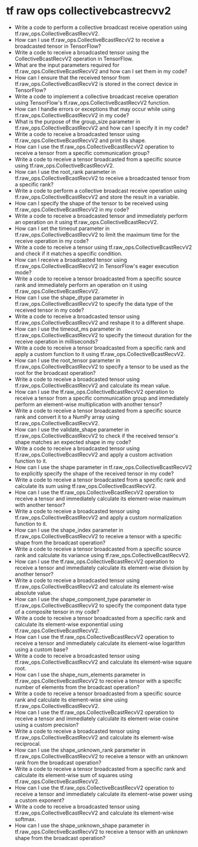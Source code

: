 # tf raw ops collectivebcastrecvv2

- Write a code to perform a collective broadcast receive operation using tf.raw_ops.CollectiveBcastRecvV2.
- How can I use tf.raw_ops.CollectiveBcastRecvV2 to receive a broadcasted tensor in TensorFlow?
- Write a code to receive a broadcasted tensor using the CollectiveBcastRecvV2 operation in TensorFlow.
- What are the input parameters required for tf.raw_ops.CollectiveBcastRecvV2 and how can I set them in my code?
- How can I ensure that the received tensor from tf.raw_ops.CollectiveBcastRecvV2 is stored in the correct device in TensorFlow?
- Write a code to implement a collective broadcast receive operation using TensorFlow's tf.raw_ops.CollectiveBcastRecvV2 function.
- How can I handle errors or exceptions that may occur while using tf.raw_ops.CollectiveBcastRecvV2 in my code?
- What is the purpose of the group_size parameter in tf.raw_ops.CollectiveBcastRecvV2 and how can I specify it in my code?
- Write a code to receive a broadcasted tensor using tf.raw_ops.CollectiveBcastRecvV2 and print its shape.
- How can I use the tf.raw_ops.CollectiveBcastRecvV2 operation to receive a tensor from a specific communication group?
- Write a code to receive a tensor broadcasted from a specific source using tf.raw_ops.CollectiveBcastRecvV2.
- How can I use the root_rank parameter in tf.raw_ops.CollectiveBcastRecvV2 to receive a broadcasted tensor from a specific rank?
- Write a code to perform a collective broadcast receive operation using tf.raw_ops.CollectiveBcastRecvV2 and store the result in a variable.
- How can I specify the shape of the tensor to be received using tf.raw_ops.CollectiveBcastRecvV2 in my code?
- Write a code to receive a broadcasted tensor and immediately perform an operation on it using tf.raw_ops.CollectiveBcastRecvV2.
- How can I set the timeout parameter in tf.raw_ops.CollectiveBcastRecvV2 to limit the maximum time for the receive operation in my code?
- Write a code to receive a tensor using tf.raw_ops.CollectiveBcastRecvV2 and check if it matches a specific condition.
- How can I receive a broadcasted tensor using tf.raw_ops.CollectiveBcastRecvV2 in TensorFlow's eager execution mode?
- Write a code to receive a tensor broadcasted from a specific source rank and immediately perform an operation on it using tf.raw_ops.CollectiveBcastRecvV2.
- How can I use the shape_dtype parameter in tf.raw_ops.CollectiveBcastRecvV2 to specify the data type of the received tensor in my code?
- Write a code to receive a broadcasted tensor using tf.raw_ops.CollectiveBcastRecvV2 and reshape it to a different shape.
- How can I use the timeout_ms parameter in tf.raw_ops.CollectiveBcastRecvV2 to specify the timeout duration for the receive operation in milliseconds?
- Write a code to receive a tensor broadcasted from a specific rank and apply a custom function to it using tf.raw_ops.CollectiveBcastRecvV2.
- How can I use the root_tensor parameter in tf.raw_ops.CollectiveBcastRecvV2 to specify a tensor to be used as the root for the broadcast operation?
- Write a code to receive a broadcasted tensor using tf.raw_ops.CollectiveBcastRecvV2 and calculate its mean value.
- How can I use the tf.raw_ops.CollectiveBcastRecvV2 operation to receive a tensor from a specific communication group and immediately perform an element-wise multiplication with another tensor?
- Write a code to receive a tensor broadcasted from a specific source rank and convert it to a NumPy array using tf.raw_ops.CollectiveBcastRecvV2.
- How can I use the validate_shape parameter in tf.raw_ops.CollectiveBcastRecvV2 to check if the received tensor's shape matches an expected shape in my code?
- Write a code to receive a broadcasted tensor using tf.raw_ops.CollectiveBcastRecvV2 and apply a custom activation function to it.
- How can I use the shape parameter in tf.raw_ops.CollectiveBcastRecvV2 to explicitly specify the shape of the received tensor in my code?
- Write a code to receive a tensor broadcasted from a specific rank and calculate its sum using tf.raw_ops.CollectiveBcastRecvV2.
- How can I use the tf.raw_ops.CollectiveBcastRecvV2 operation to receive a tensor and immediately calculate its element-wise maximum with another tensor?
- Write a code to receive a broadcasted tensor using tf.raw_ops.CollectiveBcastRecvV2 and apply a custom normalization function to it.
- How can I use the shape_index parameter in tf.raw_ops.CollectiveBcastRecvV2 to receive a tensor with a specific shape from the broadcast operation?
- Write a code to receive a tensor broadcasted from a specific source rank and calculate its variance using tf.raw_ops.CollectiveBcastRecvV2.
- How can I use the tf.raw_ops.CollectiveBcastRecvV2 operation to receive a tensor and immediately calculate its element-wise division by another tensor?
- Write a code to receive a broadcasted tensor using tf.raw_ops.CollectiveBcastRecvV2 and calculate its element-wise absolute value.
- How can I use the shape_component_type parameter in tf.raw_ops.CollectiveBcastRecvV2 to specify the component data type of a composite tensor in my code?
- Write a code to receive a tensor broadcasted from a specific rank and calculate its element-wise exponential using tf.raw_ops.CollectiveBcastRecvV2.
- How can I use the tf.raw_ops.CollectiveBcastRecvV2 operation to receive a tensor and immediately calculate its element-wise logarithm using a custom base?
- Write a code to receive a broadcasted tensor using tf.raw_ops.CollectiveBcastRecvV2 and calculate its element-wise square root.
- How can I use the shape_num_elements parameter in tf.raw_ops.CollectiveBcastRecvV2 to receive a tensor with a specific number of elements from the broadcast operation?
- Write a code to receive a tensor broadcasted from a specific source rank and calculate its element-wise sine using tf.raw_ops.CollectiveBcastRecvV2.
- How can I use the tf.raw_ops.CollectiveBcastRecvV2 operation to receive a tensor and immediately calculate its element-wise cosine using a custom precision?
- Write a code to receive a broadcasted tensor using tf.raw_ops.CollectiveBcastRecvV2 and calculate its element-wise reciprocal.
- How can I use the shape_unknown_rank parameter in tf.raw_ops.CollectiveBcastRecvV2 to receive a tensor with an unknown rank from the broadcast operation?
- Write a code to receive a tensor broadcasted from a specific rank and calculate its element-wise sum of squares using tf.raw_ops.CollectiveBcastRecvV2.
- How can I use the tf.raw_ops.CollectiveBcastRecvV2 operation to receive a tensor and immediately calculate its element-wise power using a custom exponent?
- Write a code to receive a broadcasted tensor using tf.raw_ops.CollectiveBcastRecvV2 and calculate its element-wise softmax.
- How can I use the shape_unknown_shape parameter in tf.raw_ops.CollectiveBcastRecvV2 to receive a tensor with an unknown shape from the broadcast operation?